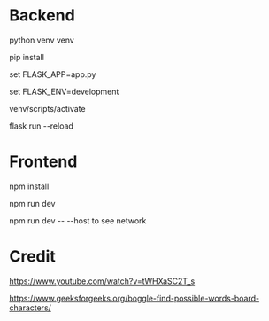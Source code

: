 # Backend


python venv venv


pip install


set FLASK_APP=app.py

set FLASK_ENV=development


venv/scripts/activate

flask run --reload



# Frontend


npm install


npm run dev

npm run dev -- --host to see network


# Credit

https://www.youtube.com/watch?v=tWHXaSC2T_s

https://www.geeksforgeeks.org/boggle-find-possible-words-board-characters/
